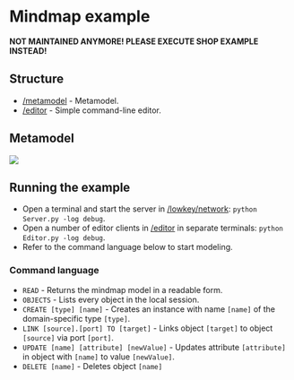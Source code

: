 # Mindmap example

**NOT MAINTAINED ANYMORE! PLEASE EXECUTE SHOP EXAMPLE INSTEAD!**

## Structure

- [/metamodel](https://github.com/david-istvan/lowkey-examples/mindmap/metamodel) - Metamodel.
- [/editor](https://github.com/david-istvan/lowkey-examples/mindmap/editor) - Simple command-line editor.

## Metamodel

<img src="https://github.com/david-istvan/lowkey/blob/main/lowkey-examples/mindmap/docs/mindmapMM.png"/>

## Running the example

- Open a terminal and start the server in [/lowkey/network](https://github.com/david-istvan/lowkey/tree/main/lowkey/network): ```python Server.py -log debug```.
- Open a number of editor clients in [/editor](https://github.com/david-istvan/lowkey-examples/mindmap/editor) in separate terminals: ```python Editor.py -log debug```.
- Refer to the command language below to start modeling.

### Command language
- ```READ``` - Returns the mindmap model in a readable form.
- ```OBJECTS``` - Lists every object in the local session.
- ```CREATE [type] [name]``` - Creates an instance with name ```[name]``` of the domain-specific type ```[type]```.
- ```LINK [source].[port] TO [target]``` - Links object ```[target]``` to object ```[source]``` via port ```[port]```.
- ```UPDATE [name] [attribute] [newValue]``` - Updates attribute ```[attribute]``` in object with ```[name]``` to value ```[newValue]```.
- ```DELETE [name]``` - Deletes object ```[name]```
